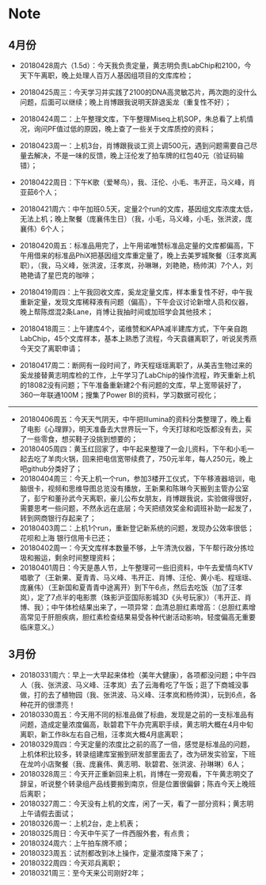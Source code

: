 # Note
## 4月份
- 20180428周六（1.5d）：今天我负责定量，黄志明负责LabChip和2100，今天下午离职，晚上处理人百万人基因组项目的文库库检；





- 20180425周三：今天学习并实践了2100的DNA高灵敏芯片，两次跑的没什么问题，后面可以继续；晚上肖博跟我说明天辞退奚龙（重复性不好）；
- 20180424周二：上午整理文库，下午整理Miseq上机SOP，朱总看了上机情况，询问PF值过低的原因，晚上查了一些关于文库质控的资料；
- 20180423周一：上机3台，肖博跟我谈工资上调500元，遇到问题需要自己尽量去解决，不是一味的反馈，晚上汪伦发了拍车牌的红包40元（验证码输错）；
- 20180422周日：下午K歌（爱琴鸟），我、汪伦、小毛、韦开正，马义峰，肖亚茹6个人；
- 20180421周六：中午加班0.5天，定量2个run的文库，基因组文库浓度太低，无法上机；晚上聚餐（庞襄伟生日）（我，小毛，马义峰，小毛，张洪波，庞襄伟）6个人；
- 20180420周五：标准品用完了，上午用诺唯赞标准品定量的文库都偏高，下午用借来的标准品PhiX把基因组文库重定量了，晚上去美罗城聚餐（汪孝岚离职），（我，马义峰，张洪波，汪孝岚，孙琳琳，刘艳艳，杨帅淇）7个人，刘艳艳请了星巴克的咖啡；
- 20180419周四：上午我回收文库，奚龙定量文库，样本重复性不好，中午我重新定量，发现文库稀释液有问题（偏高），下午会议讨论新增人员和仪器，晚上帮陈煜混2条Lane，肖博让我抽时间或加班学会其他技术；
- 20180418周三：上午建库4个，诺维赞和KAPA减半建库方式，下午亲自跑LabChip，45个文库样本，基本上熟悉了流程，今天袁疆离职了，听说吴秀燕今天交了离职申请；
- 20180417周二：断网有一段时间了，昨天程瑶瑶离职了，从美吉生物过来的奚龙接替黄志明库检的工作，上午学习了LabChip的操作流程，昨天重新上机的18082没有问题；下午准备重新建2个有问题的文库，早上宽带装好了，360一年联通100M；搜集了Power BI的资料，学习数据可视化；
------------------------------------------------------------------------------------------------------------------------------------------
- 20180406周五：今天天气阴天，中午把Illumina的资料分类整理了，晚上看了电影《心理罪》，明天准备去大世界玩一下，今天打球和吃饭都没有去，买了一些零食，想买鞋子没挑到想要的；
- 20180405周四：黄玉红回家了，中午起来整理了一会儿资料，下午和小毛一起去吃了羊肉火锅，回来把电信宽带续费了，750元半年，每人250元，晚上吧github分类好了；
- 20180404周三：今天上机一个run，参加3楼开工仪式，下午移液器培训，电脑很卡，视频和思维导图总览没有播放，王新果和陈琳今天搬到主管办公室了，彭宁和董孙武今天离职，豪儿公布女朋友，肖博跟我说，实验做得很好，需要思考一些问题，不然永远在底层；今天把绩效奖金和调班补助一起发了，转到网商银行存起来了；
- 20180403周二：上机1个run，重新登记新系统的问题，发现办公效率很低；花呗和上海 银行信用卡已还；
- 20180402周一：今天文库样本数量不够，上午清洗仪器，下午帮行政分拣垃圾和搬运，剩余时间整理资料；
- 20180401周日：今天是愚人节，上午整理可一些旧资料，中午去爱情鸟KTV唱歌了（王新果、夏青青、马义峰、韦开正、肖博、汪伦、黄小毛、程瑶瑶、庞襄伟）（王新国和夏青青中途离开）到下午6点，然后去吃饭（加了汪孝岚），定了7点半的电影票（珠影沪亚国际影城3D《头号玩家》）（韦开正、肖博、我）；中午体检结果出来了，一项异常：血清总胆红素增高：（总胆红素增高常见于肝胆疾病，胆红素检查结果易受各种代谢活动影响，轻度偏高无重要临床意义。）
## 3月份
- 20180331周六：早上一大早起来体检（美年大健康），各项都没问题；中午四人（我、张洪波、马义峰、汪孝岚）去了云海肴吃了午饭；逛了下商城没事做，打的去了植物园（我、张洪波、马义峰、汪孝岚和杨帅淇），玩到6点，各种花开的很漂亮！
- 20180330周五：今天用不同的标准品做了标曲，发现是之前的一支标准品有问题，造成定量浓度偏高，耿碧君下午办完离职手续，黄志明大概在4月中旬离职，新工作8k左右自己租，汪孝岚大概4月底离职；
- 20180329周四：今天定量的浓度比之前的高了一倍，感觉是标准品的问题，上机体积比较多，转录组建库室搬到研发部里面去了，改为研发实验室，下班在龙吟小店聚餐（我、庞襄伟、黄志明、耿碧君、张洪波、孙琳琳）6人；
- 20180328周三：今天开正重新回来上机，肖博在一旁观看，下午黄志明交了辞呈，听说整个转录组产品线要搬到南京，但是位置很偏僻；陈垚今天上晚班后离职；
- 20180327周二：今天没有上机的文库，闲了一天，看了一部分资料；黄志明上午请假去面试；
- 20180326周一：上机2台，走上机表；
- 20180325周日：今天中午买了一件西服外套，有点贵；
- 20180324周六：上午拍车牌不顺；
- 20180323周五：试剂都改到冰上操作，定量浓度降下来了；
- 20180322周四：今天邓兵离职；
- 20180321周三：至今天来公司刚好2年；
